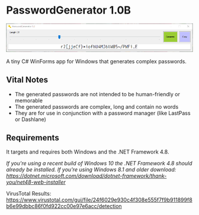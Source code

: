 # PasswordGenerator 1.0B

![Preview](https://raw.githubusercontent.com/hl2guide/PasswordGenerator/master/Screenshots/example.PNG)

A tiny C# WinForms app for Windows that generates complex passwords.

## Vital Notes

* The generated passwords are not intended to be human-friendly or memorable
* The generated passwords are complex, long and contain no words
* They are for use in conjunction with a password manager (like LastPass or Dashlane)

## Requirements

It targets and requires both Windows and the .NET Framework 4.8.

_If you're using a recent build of Windows 10 the .NET Framework 4.8 should already be installed._
_If you're using Windows 8.1 and older download: https://dotnet.microsoft.com/download/dotnet-framework/thank-you/net48-web-installer_

VirusTotal Results: https://www.virustotal.com/gui/file/24f6029e930c4f308e555f7f9b911899f8b6e99dbbc86f0fd922cc00e97e6acc/detection

